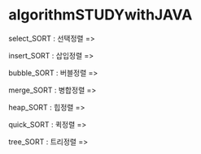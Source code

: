 # algorithmSTUDYwithJAVA

select_SORT : 선택정렬
=> 

insert_SORT : 삽입정렬
=> 

bubble_SORT : 버블정렬
=> 

merge_SORT : 병합정렬
=>

heap_SORT : 힙정렬
=> 

quick_SORT : 퀵정렬
=> 

tree_SORT : 트리정렬
=>